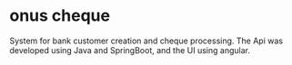 # onus cheque

System for bank customer creation and cheque processing. The Api was developed using Java and SpringBoot, and the UI using angular.
